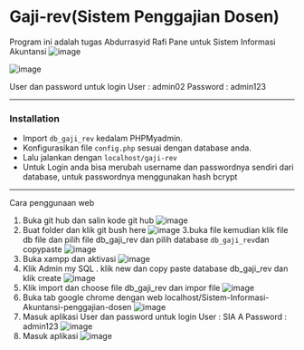 # Gaji-rev(Sistem Penggajian Dosen)

Program ini adalah tugas Abdurrasyid Rafi Pane untuk Sistem Informasi Akuntansi
![image](https://github.com/AbdurrasyidRafiPane/Sistem-Informasi-Akuntansi-penggajian-dosen/assets/151999781/af5f8953-4ece-4ab0-8dda-cbf9bfba63f8)




![image](https://github.com/AbdurrasyidRafiPane/Sistem-Informasi-Akuntansi-penggajian-dosen/assets/151999781/0b4259e3-8a09-48e1-bbc0-d98dbb8c4397)

User dan password untuk login
User : admin02
Password : admin123

---
### Installation

- Import `db_gaji_rev` kedalam PHPMyadmin.
- Konfigurasikan file `config.php` sesuai dengan database anda.
- Lalu jalankan dengan `localhost/gaji-rev`
- Untuk Login anda bisa merubah username dan passwordnya sendiri dari database, untuk passwordnya menggunakan hash bcrypt
---
Cara penggunaan web
1.	Buka git hub dan salin kode git hub
![image](https://github.com/AbdurrasyidRafiPane/Sistem-Informasi-Akuntansi-penggajian-dosen/assets/151999781/6842a5d3-2f45-4a05-8c63-97ce01e0bb53)
2.	Buat folder dan klik git bush here
![image](https://github.com/AbdurrasyidRafiPane/Sistem-Informasi-Akuntansi-penggajian-dosen/assets/151999781/da8597e2-a7fa-469e-b00b-f63fe6b4b796)
3.buka file kemudian klik file db file dan pilih file db_gaji_rev dan pilih database `db_gaji_rev`dan copypaste
![image](https://github.com/AbdurrasyidRafiPane/Sistem-Informasi-Akuntansi-penggajian-dosen/assets/151999781/91c36098-dffc-475d-bcc5-100021ac09c2)
4.	Buka xampp dan aktivasi
![image](https://github.com/AbdurrasyidRafiPane/Sistem-Informasi-Akuntansi-penggajian-dosen/assets/151999781/651cfd54-2fb7-4a5f-893a-952c82ec89c8)
5. Klik Admin my SQL . klik new dan copy paste database db_gaji_rev dan klik create
![image](https://github.com/AbdurrasyidRafiPane/Sistem-Informasi-Akuntansi-penggajian-dosen/assets/151999781/084416b3-5ac8-49eb-a757-d4f876222760)
6. Klik import dan choose file db_gaji_rev dan impor file
![image](https://github.com/AbdurrasyidRafiPane/Sistem-Informasi-Akuntansi-penggajian-dosen/assets/151999781/44d53e35-086f-4779-b4c0-c1e47f3c4049)
7. Buka tab google chrome dengan web localhost/Sistem-Informasi-Akuntansi-penggajian-dosen
![image](https://github.com/AbdurrasyidRafiPane/Sistem-Informasi-Akuntansi-penggajian-dosen/assets/151999781/ca35b78c-9235-470d-a1bd-1d5ba3518acf)
8. Masuk aplikasi User dan password untuk login User : SIA A Password : admin123
![image](https://github.com/AbdurrasyidRafiPane/Sistem-Informasi-Akuntansi-penggajian-dosen/assets/151999781/50cf407f-582f-4b93-93db-a228291bf2d2)
9. Masuk aplikasi
![image](https://github.com/AbdurrasyidRafiPane/Sistem-Informasi-Akuntansi-penggajian-dosen/assets/151999781/89b02af9-2d5d-4005-9572-1266c7c441bd)









